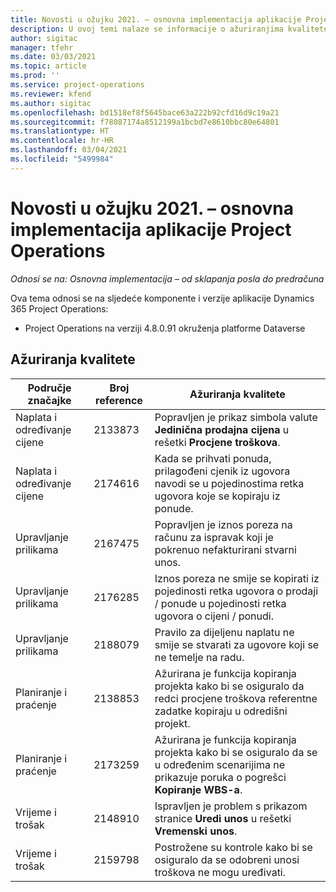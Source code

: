 ```yaml
---
title: Novosti u ožujku 2021. – osnovna implementacija aplikacije Project Operations
description: U ovoj temi nalaze se informacije o ažuriranjima kvalitete dostupnim u izdanju osnovne implementacije aplikacije Project Operations za ožujak 2021.
author: sigitac
manager: tfehr
ms.date: 03/03/2021
ms.topic: article
ms.prod: ''
ms.service: project-operations
ms.reviewer: kfend
ms.author: sigitac
ms.openlocfilehash: bd1518ef8f5645bace63a222b92cfd16d9c19a21
ms.sourcegitcommit: f78087174a8512199a1bcbd7e8610bbc80e64801
ms.translationtype: HT
ms.contentlocale: hr-HR
ms.lasthandoff: 03/04/2021
ms.locfileid: "5499984"
---
```

# <a name="whats-new-march-2021---project-operations-lite-deployment"></a>Novosti u ožujku 2021. – osnovna implementacija aplikacije Project Operations

_Odnosi se na: Osnovna implementacija – od sklapanja posla do predračuna_


Ova tema odnosi se na sljedeće komponente i verzije aplikacije Dynamics 365 Project Operations:

- Project Operations na verziji 4.8.0.91 okruženja platforme Dataverse 

## <a name="quality-updates"></a>Ažuriranja kvalitete

| **Područje značajke** | **Broj reference** | **Ažuriranja kvalitete** |
| --- | --- | --- |
| Naplata i određivanje cijene | 2133873 | Popravljen je prikaz simbola valute **Jedinična prodajna cijena** u rešetki **Procjene troškova**. |
| Naplata i određivanje cijene | 2174616 | Kada se prihvati ponuda, prilagođeni cjenik iz ugovora navodi se u pojedinostima retka ugovora koje se kopiraju iz ponude. |
| Upravljanje prilikama | 2167475 | Popravljen je iznos poreza na računu za ispravak koji je pokrenuo nefakturirani stvarni unos. |
| Upravljanje prilikama | 2176285 | Iznos poreza ne smije se kopirati iz pojedinosti retka ugovora o prodaji / ponude u pojedinosti retka ugovora o cijeni / ponudi. |
| Upravljanje prilikama | 2188079 | Pravilo za dijeljenu naplatu ne smije se stvarati za ugovore koji se ne temelje na radu. |
| Planiranje i praćenje | 2138853 | Ažurirana je funkcija kopiranja projekta kako bi se osiguralo da redci procjene troškova referentne zadatke kopiraju u odredišni projekt. |
| Planiranje i praćenje | 2173259 | Ažurirana je funkcija kopiranja projekta kako bi se osiguralo da se u određenim scenarijima ne prikazuje poruka o pogrešci **Kopiranje WBS-a**. |
| Vrijeme i trošak | 2148910 | Ispravljen je problem s prikazom stranice **Uredi unos** u rešetki **Vremenski unos**. |
| Vrijeme i trošak | 2159798 | Postrožene su kontrole kako bi se osiguralo da se odobreni unosi troškova ne mogu uređivati. |


